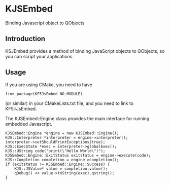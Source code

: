 # KJSEmbed

Binding Javascript object to QObjects

## Introduction

KSJEmbed provides a method of binding JavaScript objects to QObjects,
so you can script your applications.


## Usage

If you are using CMake, you need to have

    find_package(KF5JsEmbed NO_MODULE)

(or similar) in your CMakeLists.txt file, and you need to link to KF5::JsEmbed.

The KJSEmbed::Engine class provides the main interface for running embedded
Javascript.

    KJSEmbed::Engine *engine = new KJSEmbed::Engine();
    KJS::Interpreter *interpreter = engine->interpreter();
    interpreter->setShouldPrintExceptions(true);
    KJS::ExecState *exec = interpreter->globalExec();
    KJS::UString code("print(\"Hello World\")");
    KJSEmbed::Engine::ExitStatus exitstatus = engine->execute(code);
    KJS::Completion completion = engine->completion();
    if (exitstatus != KJSEmbed::Engine::Success) {
        KJS::JSValue* value = completion.value();
        qDebug() << value->toString(exec).qstring();
    }


